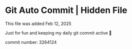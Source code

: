 # Git Auto Commit | Hidden File

This file was added Feb 12, 2025

Just for fun and keeping my daily git commit active 🤪

commit number: 3264124
